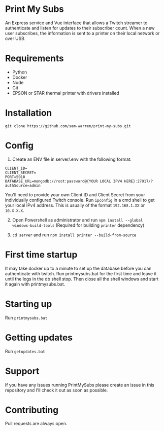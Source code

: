 # Print My Subs

An Express service and Vue interface that allows a Twitch streamer to authenticate and listen for updates to their subscriber count. When a new user subscribes, the information is sent to a printer on their local network or over USB.

# Requirements
- Python
- Docker
- Node
- Git
- EPSON or STAR thermal printer with drivers installed

# Installation
```
git clone https://github.com/sam-warren/print-my-subs.git
```

# Config
1. Create an ENV file in server/.env with the following format:

```
CLIENT_ID=
CLIENT_SECRET=
PORT=5010
DATABASE_URL=mongodb://root:password@{YOUR LOCAL IPV4 HERE}:27017/?authSource=admin
```

You'll need to provide your own Client ID and Client Secret from your individually configured Twitch console. Run `ipconfig` in a cmd shell to get your local IPv4 address. This is usually of the format `192.168.1.XX` or `10.X.X.X`.

2. Open Powershell as administrator and run `npm install --global windows-build-tools` (Required for building `printer` dependency)

3. `cd server` and run `npm install printer --build-from-source`

# First time startup
It may take docker up to a minute to set up the database before you can authenticate with twitch. Run printmysubs.bat for the first time and leave it until the logs in the db shell stop. Then close all the shell windows and start it again with printmysubs.bat.

# Starting up
Run `printmysubs.bat`

# Getting updates
Run `getupdates.bat`

# Support
If you have any issues running PrintMySubs please create an issue in this repository and I'll check it out as soon as possible.

# Contributing
Pull requests are always open.
